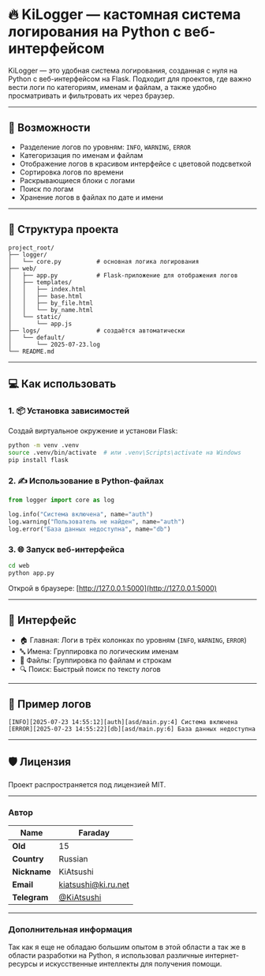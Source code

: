 # 🔥 KiLogger — кастомная система логирования на Python с веб-интерфейсом

KiLogger — это удобная система логирования, созданная с нуля на Python с веб-интерфейсом на Flask. Подходит для проектов, где важно вести логи по категориям, именам и файлам, а также удобно просматривать и фильтровать их через браузер.

---

## 🚀 Возможности

- Разделение логов по уровням: `INFO`, `WARNING`, `ERROR`
- Категоризация по именам и файлам
- Отображение логов в красивом интерфейсе с цветовой подсветкой
- Сортировка логов по времени
- Раскрывающиеся блоки с логами
- Поиск по логам
- Хранение логов в файлах по дате и имени

---

## 🧩 Структура проекта

```
project_root/
├── logger/
│   └── core.py          # основная логика логирования
├── web/
│   ├── app.py           # Flask-приложение для отображения логов
│   ├── templates/
│   │   ├── index.html
│   │   ├── base.html
│   │   ├── by_file.html
│   │   └── by_name.html
│   └── static/
│       └── app.js
├── logs/                # создаётся автоматически
│   └── default/
│       └── 2025-07-23.log
└── README.md
```

---

## 💻 Как использовать

### 1. 📦 Установка зависимостей

Создай виртуальное окружение и установи Flask:

```bash
python -m venv .venv
source .venv/bin/activate  # или .venv\Scripts\activate на Windows
pip install flask
```

### 2. ✍️ Использование в Python-файлах

```python
from logger import core as log

log.info("Система включена", name="auth")
log.warning("Пользователь не найден", name="auth")
log.error("База данных недоступна", name="db")
```

### 3. 🌐 Запуск веб-интерфейса

```bash
cd web
python app.py
```

Открой в браузере: [http://127.0.0.1:5000](http://127.0.0.1:5000)

---

## 🔎 Интерфейс

- 🏠 Главная: Логи в трёх колонках по уровням (`INFO`, `WARNING`, `ERROR`)
- 🔤 Имена: Группировка по логическим именам
- 📄 Файлы: Группировка по файлам и строкам
- 🔍 Поиск: Быстрый поиск по тексту логов

---

## 📂 Пример логов

```
[INFO][2025-07-23 14:55:12][auth][asd/main.py:4] Система включена
[ERROR][2025-07-23 14:55:22][db][asd/main.py:6] База данных недоступна
```

---

## 🛡 Лицензия

Проект распространяется под лицензией MIT.

---
### Автор

| **Name** | Faraday |
|-------------------|---------|
| **Old**          | 15      |
| **Country** | Russian |
| **Nickname** | KiAtsushi |
| **Email** | [kiatsushi@ki.ru.net](mailto:kiatsushi@ki.ru.net) |
| **Telegram** | [@KiAtsushi](https://t.me/KiAtsushi) |

---

### Дополнительная информация

Так как я еще не обладаю большим опытом в этой области а так же в области разработки на Python, я использовал различные интернет-ресурсы и искусственные интеллекты для получения помощи.
